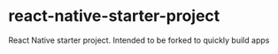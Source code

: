 # react-native-starter-project
React Native starter project. Intended to be forked to quickly build apps
